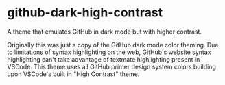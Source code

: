 # github-dark-high-contrast

A theme that emulates GitHub in dark mode but with higher contrast.

Originally this was just a copy of the GitHub dark mode color theming.
Due to limitations of syntax highlighting on the web, GitHub's website syntax highlighting can't take advantage of textmate highlighting present in VSCode.
This theme uses all GitHub primer design system colors building upon VSCode's built in "High Contrast" theme.
